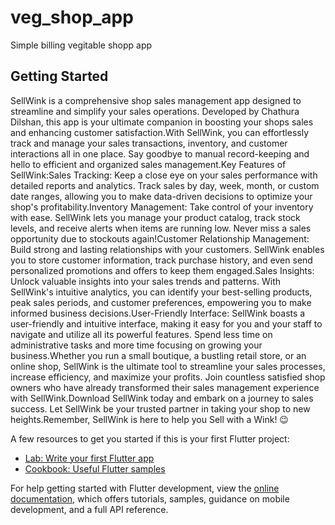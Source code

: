 # veg_shop_app

Simple billing vegitable shopp app

## Getting Started

SellWink is a comprehensive shop sales management app designed to streamline and simplify your sales operations. Developed by Chathura Dilshan, this app is your ultimate companion in boosting your shops sales and enhancing customer satisfaction.With SellWink, you can effortlessly track and manage your sales transactions, inventory, and customer interactions all in one place. Say goodbye to manual record-keeping and hello to efficient and organized sales management.Key Features of SellWink:Sales Tracking: Keep a close eye on your sales performance with detailed reports and analytics. Track sales by day, week, month, or custom date ranges, allowing you to make data-driven decisions to optimize your shop's profitability.Inventory Management: Take control of your inventory with ease. SellWink lets you manage your product catalog, track stock levels, and receive alerts when items are running low. Never miss a sales opportunity due to stockouts again!Customer Relationship Management: Build strong and lasting relationships with your customers. SellWink enables you to store customer information, track purchase history, and even send personalized promotions and offers to keep them engaged.Sales Insights: Unlock valuable insights into your sales trends and patterns. With SellWink's intuitive analytics, you can identify your best-selling products, peak sales periods, and customer preferences, empowering you to make informed business decisions.User-Friendly Interface: SellWink boasts a user-friendly and intuitive interface, making it easy for you and your staff to navigate and utilize all its powerful features. Spend less time on administrative tasks and more time focusing on growing your business.Whether you run a small boutique, a bustling retail store, or an online shop, SellWink is the ultimate tool to streamline your sales processes, increase efficiency, and maximize your profits. Join countless satisfied shop owners who have already transformed their sales management experience with SellWink.Download SellWink today and embark on a journey to sales success. Let SellWink be your trusted partner in taking your shop to new heights.Remember, SellWink is here to help you Sell with a Wink! 😉

A few resources to get you started if this is your first Flutter project:

- [Lab: Write your first Flutter app](https://docs.flutter.dev/get-started/codelab)
- [Cookbook: Useful Flutter samples](https://docs.flutter.dev/cookbook)

For help getting started with Flutter development, view the
[online documentation](https://docs.flutter.dev/), which offers tutorials,
samples, guidance on mobile development, and a full API reference.
